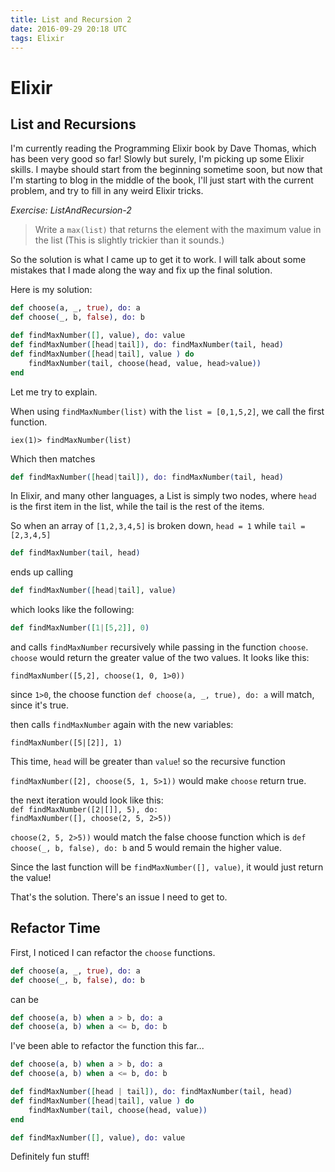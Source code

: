 ```yaml
---
title: List and Recursion 2
date: 2016-09-29 20:18 UTC
tags: Elixir
---
```


# __**Elixir**__

## List and Recursions

I'm currently reading the Programming Elixir book by Dave Thomas, which has been
very good so far! Slowly but surely, I'm picking up some Elixir skills. I maybe should start
from the beginning sometime soon, but now that I'm starting to blog in the middle of the book, I'll
just start with the current problem, and try to fill in any weird Elixir tricks.

_Exercise: ListAndRecursion-2_

>Write a `max(list)` that returns the element with the maximum value in the list (This
is slightly trickier than it sounds.)

So the solution is what I came up to get it to work. I will talk about some mistakes that I made along the way
and fix up the final solution.

Here is my solution:

``` elixir
def choose(a, _, true), do: a
def choose(_, b, false), do: b

def findMaxNumber([], value), do: value
def findMaxNumber([head|tail]), do: findMaxNumber(tail, head)
def findMaxNumber([head|tail], value ) do
    findMaxNumber(tail, choose(head, value, head>value))
end
```

Let me try to explain.

When using `findMaxNumber(list)` with the `list = [0,1,5,2]`, we call the first function.

```
iex(1)> findMaxNumber(list)
```

Which then matches

``` elixir
def findMaxNumber([head|tail]), do: findMaxNumber(tail, head)
```

In Elixir, and many other languages, a List is simply two nodes, where `head` is the first item in the list, while the tail is the rest of the items.

So when an array of `[1,2,3,4,5]` is broken down, `head = 1` while `tail = [2,3,4,5]`

``` elixir
def findMaxNumber(tail, head)
```

ends up calling

``` elixir
def findMaxNumber([head|tail], value)
```

which looks like the following:

``` elixir
def findMaxNumber([1|[5,2]], 0)
```

and calls `findMaxNumber` recursively while passing in the function `choose`. `choose` would return the greater value of the two
values. It looks like this:

`findMaxNumber([5,2], choose(1, 0, 1>0))`

since `1>0`, the choose function `def choose(a, _, true), do: a` will match, since it's true.

then calls `findMaxNumber` again with the new variables:

`findMaxNumber([5|[2]], 1)`

This time, `head` will be greater than `value`! so the recursive function

`findMaxNumber([2], choose(5, 1, 5>1))` would make `choose` return true.

the next iteration would look like this: <br/>
`def findMaxNumber([2|[]], 5), do:` <br/>
`findMaxNumber([], choose(2, 5, 2>5))`<br/>

`choose(2, 5, 2>5))` would match the false choose function which is `def choose(_, b, false), do: b`
and 5 would remain the higher value.

Since the last function will be `findMaxNumber([], value)`, it would just return the value!

That's the solution. There's an  issue I need to get to.

## Refactor Time

First, I noticed I can refactor the `choose` functions.

``` elixir
def choose(a, _, true), do: a
def choose(_, b, false), do: b
```
can be

``` elixir
def choose(a, b) when a > b, do: a
def choose(a, b) when a <= b, do: b
```

I've been able to refactor the function this far...

``` elixir
def choose(a, b) when a > b, do: a
def choose(a, b) when a <= b, do: b

def findMaxNumber([head | tail]), do: findMaxNumber(tail, head)
def findMaxNumber([head|tail], value ) do
    findMaxNumber(tail, choose(head, value))
end

def findMaxNumber([], value), do: value
```

Definitely fun stuff!